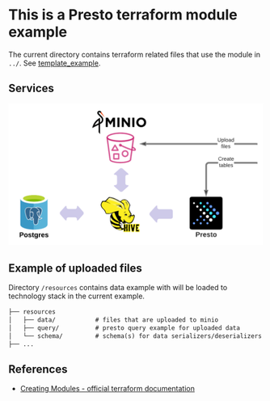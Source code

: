 # This is a Presto terraform module example

The current directory contains terraform related files that use the module in `../`. See [template_example](../template_example/example/).

## Services
![img](./terraform-nomad-presto.png)

## Example of uploaded files
Directory `/resources` contains data example with will be loaded to technology stack in the current example.

```text
├── resources
│   ├── data/           # files that are uploaded to minio
│   ├── query/          # presto query example for uploaded data
│   └── schema/         # schema(s) for data serializers/deserializers
├── ...
```

## References
- [Creating Modules - official terraform documentation](https://www.terraform.io/docs/modules/index.html)
